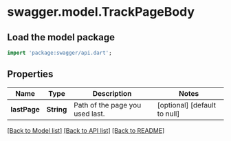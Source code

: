 # swagger.model.TrackPageBody

## Load the model package
```dart
import 'package:swagger/api.dart';
```

## Properties
Name | Type | Description | Notes
------------ | ------------- | ------------- | -------------
**lastPage** | **String** | Path of the page you used last. | [optional] [default to null]

[[Back to Model list]](../README.md#documentation-for-models) [[Back to API list]](../README.md#documentation-for-api-endpoints) [[Back to README]](../README.md)

